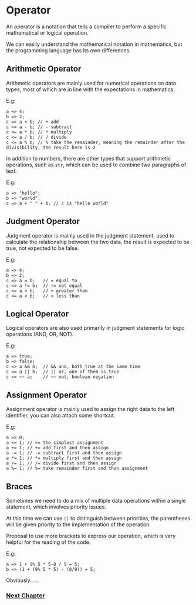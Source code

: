 # Operator
An operator is a notation that tells a compiler to perform a specific mathematical or logical operation.

We can easily understand the mathematical notation in mathematics, but the programming language has its own differences.

## Arithmetic Operator
Arithmetic operators are mainly used for numerical operations on data types, most of which are in line with the expectations in mathematics.

E.g:
```
a => 4;
b => 2;
c => a + b; // + add
c <= a - b; // - subtract
c <= a * b; // * multiply
c <= a / b; // / divide
c <= a % b; // % take the remainder, meaning the remainder after the divisibility, the result here is 2
```
In addition to numbers, there are other types that support arithmetic operations, such as `str`, which can be used to combine two paragraphs of text.

E.g:
```
a => "hello";
b => "world";
c => a + " " + b; // c is "hello world"
```
## Judgment Operator
Judgment operator is mainly used in the judgment statement, used to calculate the relationship between the two data, the result is expected to be true, not expected to be false.

E.g:
```
a => 4;
b => 2;
c => a = b;   // = equal to
c <= a != b;  // != not equal
c <= a > b;   // > greater than
c <= a < b;   // < less than
```
## Logical Operator
Logical operators are also used primarily in judgment statements for logic operations (AND, OR, NOT).

E.g:
```
a => true;
b => false;
c => a && b;  // && and, both true at the same time
c <= a || b;  // || or, one of them is true
c <= ~~ a;    // ~~ not, boolean negation
```
## Assignment Operator
Assignment operator is mainly used to assign the right data to the left identifier, you can also attach some shortcut.

E.g:
```
a => 0;
a <= 1; // <= the simplest assignment
a += 1; // += add first and then assign
a -= 1; // -= subtract first and then assign
a *= 1; // *= multiply first and then assign
a /= 1; // /= divide first and then assign
a %= 1; // %= take remainder first and than assignment
```
## Braces
Sometimes we need to do a mix of multiple data operations within a single statement, which involves priority issues.

At this time we can use `()` to distinguish between priorities, the parentheses will be given priority to the implementation of the operation.

Proposal to use more brackets to express our operation, which is very helpful for the reading of the code.

E.g:
```
a => 1 + 9% 5 * 5-8 / 9 = 5;
b => (1 + (9% 5 * 5) - (8/9)) = 5;
```
Obviously……

### [Next Chapter](collection-type.md)